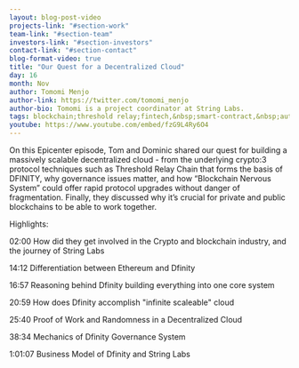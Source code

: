 ```yaml
---
layout: blog-post-video
projects-link: "#section-work"
team-link: "#section-team"
investors-link: "#section-investors"
contact-link: "#section-contact"
blog-format-video: true
title: "Our Quest for a Decentralized Cloud"
day: 16
month: Nov
author: Tomomi Menjo
author-link: https://twitter.com/tomomi_menjo
author-bio: Tomomi is a project coordinator at String Labs.
tags: blockchain;threshold relay;fintech,&nbsp;smart-contract,&nbsp;autonomous-finance
youtube: https://www.youtube.com/embed/fzG9L4Ry6O4
---
```


On this Epicenter episode, Tom and Dominic shared our quest for building a massively scalable decentralized cloud - from the underlying crypto:3 protocol techniques such as Threshold Relay Chain that forms the basis of DFINITY, why governance issues matter, and how “Blockchain Nervous System” could offer rapid protocol upgrades without danger of fragmentation. Finally, they discussed why it’s crucial for private and public blockchains to be able to work together.

Highlights:

02:00 How did they get involved in the Crypto and blockchain industry, and the journey of String Labs

14:12 Differentiation between Ethereum and Dfinity 

16:57 Reasoning behind Dfinity building everything into one core system

20:59 How does Dfinity accomplish "infinite scaleable" cloud 

25:40 Proof of Work and Randomness in a Decentralized Cloud

38:34 Mechanics of Dfinity Governance System

1:01:07 Business Model of Dfinity and String Labs
